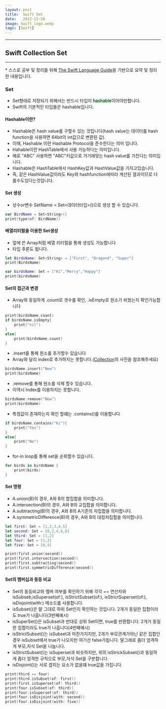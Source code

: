 ```yaml
---
layout: post
title:  Swift Set
date:   2022-12-28
image: Swift_logo.webp
tags: [Swift]
---
```


---
## Swift Collection Set
---
\* 스스로 공부 및 정리를 위해 [The Swift Language Guide](https://jusung.gitbook.io/the-swift-language-guide/)을 기반으로 요약 및 정리 한 내용입니다. 

### Set
   - Set형태로 저장되기 위해서는 반드시 타입이 <mark style='background-color: #dcffe4'>hashable</mark>이어야만합니다. 
   - Swift의 기본적인 타입들은 hashable입니다.
#### Hashable이란?
   - Hashable은 hash value를 구할수 있는 것입니다(hash value는 데이터를 hash function을 사용하면 64bit의 int값으로 변환된 값).
   - 이때, Hashable 이란 Hashable Protocol을 준수한다는 의미 입니다.
   - Hahable이란 HashTable에서 사용 가능하다는 의미입니다.
   - 예로 "ABC" 사용하면 "ABC"키값으로 거기에맞는 hash value를 가진다는 의미입니다.
   - Hashable은 HashTable에서 HashKey값과 HashValue값을 가지고있습니다.
   - 즉, 같은 HashValue값이라도 Key와 hashfunction에따라 계산된 결과이므로 다를수도있다는것입니다. 

#### Set 생성
   - 상수or변수 SetName = Set<데이터타입>()으로 생성 할 수 있습니다.

```swift
var BirdName = Set<String>()
print(type(of: BirdName))
```

#### 배열리터럴을 이용한 Set생성
   - 앞에 쓴 Array처럼 배열 리터럴을 통해 생성도 가능합니다
   - 타입 추론도 됩니다.

```swift
let BirdsName: Set<String> = ["First", "Dragond", "Super"]
print(BirdsName)

var birdsName: Set = ["Ki","Merry","Happy"]
print(birdsName)
```

#### Set의 접근과 변경
   - Array와 동일하게 .count로 갯수를 확인, .isEmpty로 원소가 비웠는지 확인가능합니다

```swift
print(birdsName.count)
if birdsName.isEmpty{
    print("nil")
}
else{
    print(birdsName.count)
}
```

   - .insert를 통해 원소를 추가할수 있습니다
   - Array와 달리 index로 추가하지는 못합니다.([Collection](https://noranfox.github.io/2Swift-Collection.html)의 사진을 참조해주세요)

```swift
birdsName.insert("New")
print(birdsName)

```

   - .remove를 통해 원소를 삭제 할수 있습니다.
   - 이역시 Index를 이용하지는 못합니다.

```swift
birdsName.remove("New")
print(birdsName)
```

   - 특정값이 존재하는지 확인 할떄는 .contains()를 이용합니다

```swift
if birdsName.contains("Ki"){
    print("Yes")
}
else{
    print("No")
}
```

   - for-in loop를 통해 set을 순회할수 있습니다.

```swift
for birds in birdsName {
    print(birds)
}
```

#### Set 명령
   - A.union(B)의 경우, A와 B의 합집합을 의미합니다.
   - A.intersection(B)의 경우, A와 B의 교집합을 의미합니다.
   - A.subtracting(B)의 경우, A와 B의 A기준의 차집합을 의미합니다.
   - A.symmetricDifference(B)의 경우, A와 B의 대칭차집합을 의미합니다.

```swift
let first: Set = [1,2,3,4,5]
let second: Set = [0,2,4,6,8]
let third: Set = [1,2]
let four: Set = [1,2]
let five: Set = [0,5]

print(first.union(second))
print(first.intersection(second))
print(first.subtracting(second))
print(first.symmetricDifference(second))
```

#### Set의 멤버십과 동등 비교
   - Set의 동등비교와 멤버 여부를 확인하기 위해 각각 == 연산자와 isSubseb,isSuperset(of:), isStrictSubset(of:), isStrictSuperset(of:), isDisjoint(with:) 메소드를 사용합니다.
   - isSubset()은 말 그대로 하위 Set인지 확인하는 것입니다. 2개가 동일한 집합이라도 true가 나옵니다(3번째예시)
   - isSuperSet()은 isSubset과 반대로 상위 Set이면, true를 반환합니다. 2개가 동일한 집합이라도 true가 나옵니다(4번째예시)
   - isStrictSubset()는 isSubset과 마찬가지지만, 2개가 부모관계가아닌 같은 집합인경우 isSubset에서 true가 나오지만 여기선 false가됩니다. 말그래로 좀더 엄격하게 부모,자식 Set을 나눕니다.
   - isStrictSubset()는 isSuperset과 비슷하지만, 위의 isStrickSubset()과 동일하게 좀더 엄격한 규칙으로 부모,자식 Set을 구분합니다.
   - isDisjoint()는 서로 겹치는 요소가 없을떄 true값을 가집니다.

```swift
print(third == four)
print(third.isSubset(of: first))
print(first.isSuperset(of: third))
print(four.isSubset(of: third))
print(four.isSuperset(of: third))
print(four.isDisjoint(with: second))
print(four.isDisjoint(with: five))
```